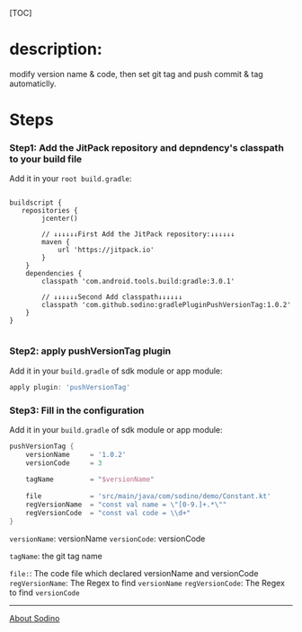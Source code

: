 [TOC]

# description:  
modify version name & code, then set git tag and push commit & tag automaticlly. 

# Steps
### Step1: Add the JitPack repository and depndency's classpath to your build file

Add it in your `root build.gradle`:

```

buildscript {
   repositories {
        jcenter()

        // ↓↓↓↓↓↓First Add the JitPack repository:↓↓↓↓↓↓ 
        maven {
            url 'https://jitpack.io'
        }
    }
    dependencies {
        classpath 'com.android.tools.build:gradle:3.0.1'
        
        // ↓↓↓↓↓↓Second Add classpath↓↓↓↓↓↓
        classpath 'com.github.sodino:gradlePluginPushVersionTag:1.0.2'
    }
}
	
```

### Step2: apply pushVersionTag plugin

Add it in your `build.gradle` of sdk module or app module:
```groovy
apply plugin: 'pushVersionTag'
```

### Step3: Fill in the configuration

Add it in your `build.gradle` of sdk module or app module:


```groovy
pushVersionTag {
    versionName     = '1.0.2' 
    versionCode     = 3
    
    tagName         = "$versionName"
    
    file            = 'src/main/java/com/sodino/demo/Constant.kt'
    regVersionName  = "const val name = \"[0-9.]+.*\""
    regVersionCode  = "const val code = \\d+"
}
```

`versionName`: versionName
`versionCode`: versionCode

`tagName`: the git tag name

`file:`: The code file which declared versionName and versionCode
`regVersionName`: The Regex to find `versionName`
`regVersionCode`: The Regex to find `versionCode`

--------------
[About Sodino](http://sodino.com/about/)